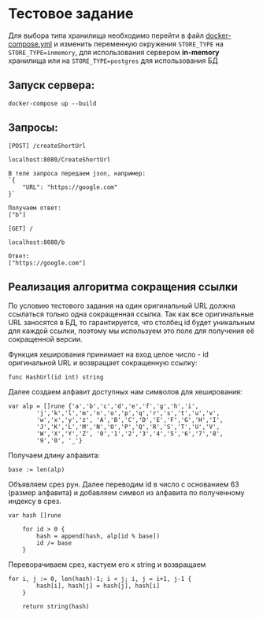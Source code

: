 # Тестовое задание

Для выбора типа хранилища необходимо
перейти в файл [docker-compose.yml](https://github.com/v1shn3vsk7/URL-shortener/blob/main/docker-compose.yml) и изменить переменную окружения `STORE_TYPE` на `STORE_TYPE=inmemory`, для использования сервером **in-memory** хранилища или на `STORE_TYPE=postgres` для использования БД 
## Запуск сервера:
`docker-compose up --build`

## Запросы:
`[POST] /createShortUrl`
```
localhost:8080/CreateShortUrl
```
```
В теле запроса передаем json, например:
`{
    "URL": "https://google.com"
}`

Получаем ответ:
["b"]
```

`[GET] /`
```
localhost:8080/b
```

```
Ответ:
["https://google.com"]
```

## Реализация алгоритма сокращения ссылки
По условию тестового задания на один оригинальный URL должна ссылаться только одна сокращенная ссылка. Так как все оригинальные URL заносятся в БД,
то гарантируется, что столбец id будет уникальным для каждой ссылки, поэтому мы используем это поле
для получения её сокращенной версии.

Функция хеширования принимает на вход целое число - id оригинальной URL и возвращает сокращенную ссылку:
```
func HashUrl(id int) string
```

Далее создаем алфавит доступных нам символов для хеширования:
```
var alp = []rune {'a','b','c','d','e','f','g','h','i',
		'j','k','l','m','n','o','p','q','r','s','t','u','v',
		'w','x','y','z', 'A','B','C','D','E','F','G','H','I',
		'J','K','L','M','N','O','P','Q','R','S','T','U','V',
		'W','X','Y','Z', '0','1','2','3','4','5','6','7','8',
		'9','0', '_'}
```

Получаем длину алфавита:
```
base := len(alp)
```

Объявляем срез рун. Далее переводим id в число с основанием 63 (размер алфавита)
и добавляем символ из алфавита по полученному индексу в срез.
```
var hash []rune

	for id > 0 {
		hash = append(hash, alp[id % base])
		id /= base
	}
```

Переворачиваем срез, кастуем его к string и возвращаем
```
for i, j := 0, len(hash)-1; i < j; i, j = i+1, j-1 {
		hash[i], hash[j] = hash[j], hash[i]
	}

	return string(hash)
```





